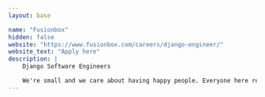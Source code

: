 ```yaml
---
layout: base

name: "Fusionbox"
hidden: false
website: "https://www.fusionbox.com/careers/django-engineer/"
website_text: "Apply here"
description: |
    Django Software Engineers

    We're small and we care about having happy people. Everyone here really truly loves what they do! 
---
```

